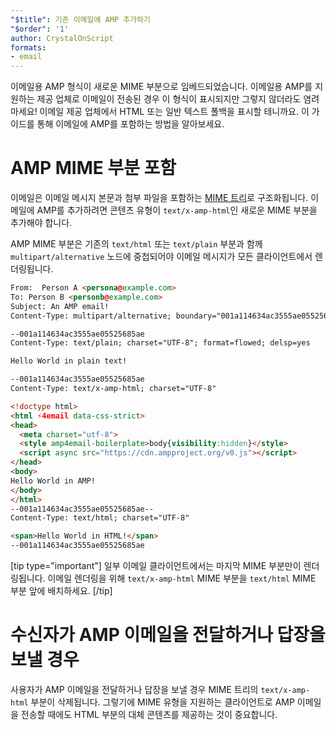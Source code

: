 ```yaml
---
"$title": 기존 이메일에 AMP 추가하기
"$order": '1'
author: CrystalOnScript
formats:
- email
---
```


이메일용 AMP 형식이 새로운 MIME 부분으로 임베드되었습니다. 이메일용 AMP를 지원하는 제공 업체로 이메일이 전송된 경우 이 형식이 표시되지만 그렇지 않더라도 염려 마세요! 이메일 제공 업체에서 HTML 또는 일반 텍스트 폴백을 표시할 테니까요. 이 가이드를 통해 이메일에 AMP를 포함하는 방법을 알아보세요.

# AMP MIME 부분 포함

이메일은 이메일 메시지 본문과 첨부 파일을 포함하는 [MIME 트리](https://en.wikipedia.org/wiki/MIME)로 구조화됩니다. 이메일에 AMP를 추가하려면 콘텐츠 유형이 `text/x-amp-html`인 새로운 MIME 부분을 추가해야 합니다.

AMP MIME 부분은 기존의 `text/html` 또는 `text/plain` 부분과 함께 `multipart/alternative` 노드에 중첩되어야 이메일 메시지가 모든 클라이언트에서 렌더링됩니다.

```html
From:  Person A <persona@example.com>
To: Person B <personb@example.com>
Subject: An AMP email!
Content-Type: multipart/alternative; boundary="001a114634ac3555ae05525685ae"

--001a114634ac3555ae05525685ae
Content-Type: text/plain; charset="UTF-8"; format=flowed; delsp=yes

Hello World in plain text!

--001a114634ac3555ae05525685ae
Content-Type: text/x-amp-html; charset="UTF-8"

<!doctype html>
<html ⚡4email data-css-strict>
<head>
  <meta charset="utf-8">
  <style amp4email-boilerplate>body{visibility:hidden}</style>
  <script async src="https://cdn.ampproject.org/v0.js"></script>
</head>
<body>
Hello World in AMP!
</body>
</html>
--001a114634ac3555ae05525685ae--
Content-Type: text/html; charset="UTF-8"

<span>Hello World in HTML!</span>
--001a114634ac3555ae05525685ae
```

[tip type="important"] 일부 이메일 클라이언트에서는 마지막 MIME 부분만이 렌더링됩니다. 이메일 렌더링을 위해 `text/x-amp-html` MIME 부분을 `text/html` MIME 부분 앞에 배치하세요. [/tip]

# 수신자가 AMP 이메일을 전달하거나 답장을 보낼 경우

사용자가 AMP 이메일을 전달하거나 답장을 보낼 경우 MIME 트리의 `text/x-amp-html` 부분이 삭제됩니다. 그렇기에 MIME 유형을 지원하는 클라이언트로 AMP 이메일을 전송할 때에도 HTML 부분의 대체 콘텐츠를 제공하는 것이 중요합니다.
